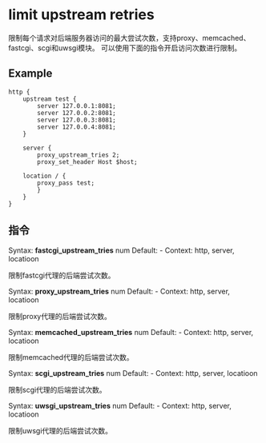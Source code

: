 # limit upstream retries

限制每个请求对后端服务器访问的最大尝试次数，支持proxy、memcached、fastcgi、scgi和uwsgi模块。
可以使用下面的指令开启访问次数进行限制。

## Example

```
http {
    upstream test {
        server 127.0.0.1:8081;
        server 127.0.0.2:8081;
        server 127.0.0.3:8081;
        server 127.0.0.4:8081;
    }

    server {
        proxy_upstream_tries 2;
        proxy_set_header Host $host;

    location / {
        proxy_pass test;
        }
    }
}
```

## 指令

Syntax: **fastcgi_upstream_tries** num
Default: -
Context: http, server, locatioon

限制fastcgi代理的后端尝试次数。


Syntax: **proxy_upstream_tries** num
Default: -
Context: http, server, locatioon

限制proxy代理的后端尝试次数。


Syntax: **memcached_upstream_tries** num
Default: -
Context: http, server, locatioon

限制memcached代理的后端尝试次数。


Syntax: **scgi_upstream_tries** num
Default: -
Context: http, server, locatioon

限制scgi代理的后端尝试次数。


Syntax: **uwsgi_upstream_tries** num
Default: -
Context: http, server, locatioon

限制uwsgi代理的后端尝试次数。